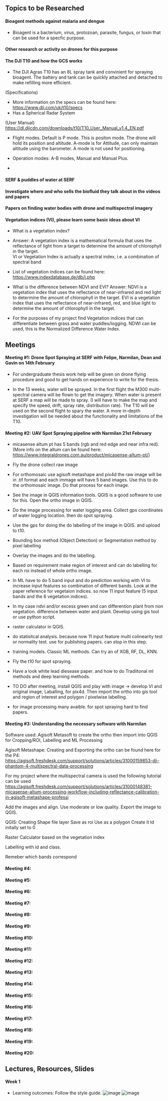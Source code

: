 ## Topics to be Researched
#### Bioagent methods against malaria and dengue
- Bioagent is a bacterium, virus, protozoan, parasite, fungus, or toxin that can be used for a specfic purpose.

#### Other research or activity on drones for this purpose


#### The DJI T10 and how the GCS works 
- The DJI Agras T10 has an 8L spray tank and convinient for spraying bioagent. The battery and tank can be quickly attached and detached to make refilling more efficient.

(Specifications)
- More information on the specs can be found here: https://www.dji.com/uk/t10/specs 
- Has a Spherical Radar System

(User Manual)
https://dl.djicdn.com/downloads/t10/T10_User_Manual_v1.4_EN.pdf
- Flight modes. Default is P mode. This is positon mode. The drone will hold its position and altitude. A-mode is for Attitude, can only maintain altitude using the barometer. A mode is not used for positioning.

- Operation modes: A-B modes, Manual and Manual Plus.

- 


#### SERF & puddles of water at SERF


#### Investigate where and who sells the biofluid they talk about in the videos and papers

 
#### Papers on finding water bodies with drone and multispectral imagery


#### Vegetation indices (VI), please learn some basic ideas about VI
- What is a vegetation index? 
- Answer: A vegetation index is a mathematical formula that uses the reflectance of light from a target to determine the amount of chlorophyll in the target.  
VI or Vegetation Index is actually a spectral index, i.e. a combination of spectral band
- List of vegetation indices can be found here: https://www.indexdatabase.de/db/i.php 

- What is the difference between NDVI and EVI? Answer: NDVI is a vegetation index that uses the reflectance of near-infrared and red light to determine the amount of chlorophyll in the target. EVI is a vegetation index that uses the reflectance of near-infrared, red, and blue light to determine the amount of chlorophyll in the target.

- For the purposes of my project find Vegetation indices that can differentiate between grass and water puddles/logging. NDWI can be used, this is the Normalized Difference Water Index.

## Meetings
#### Meeting #1: Drone Spot Spraying at SERF with Felipe, Narmilan, Dean and Gavin on 14th February
- For undergraduate thesis work help will be given on drone flying procedure and good to get hands on experience to write for the thesis.

- In the 13 weeks, water will be sprayed. In the first flight the M300 multi-spectral camera will be flown to get the imagery. When water is present at SERF a map will be made to spray. (I will have to make the map and specify the speed, drift, spray rate, distribution rate). The T10 will be used on the second flight to spary the water. A more in-depth investigation will be needed about the functionality and limitations of the T10.

#### Meeting #2: UAV Spot Spraying pipeline with Narmilan 21st February
- micasense altum pt has 5 bands (rgb and red edge and near infra red). (More info on the altum can be found here: https://www.integraldrones.com.au/product/micasense-altum-pt/)

- Fly the drone collect raw image
- For orthomosaic use agisoft metashape and pix4d 
 the raw image will be in .tif format and each immage will have 5 band images. Use this to do the orthomosaic image. Do that process for each image.

- See the image in QGIS information tools. QGIS is a good software to use for this. Open the ortho image in QGIS. 

- Do the image processing for water logging area. Collect gps coordinates of water logging location. then do spot spraying.

- Use the gps for doing the do labelling of the image in QGIS. and upload to t10.
- Bounding box method (Object Detection) or Segmentation method by pixel labelling 
- Overlay the images and do the labelling.

- Based on requirement make region of interest and can do labelling for each roi instead of whole ortho image.

- In ML have to do 5 band input and do prediction working with VI to increase input features so combination of different bands. Look at the paper reference for vegetaion indices. so now 11 input feature (5 input bands and the 6 vegetation indices). 

- In my case ndvi and/or excess green and can differention plant from non vegetation. difference between water and plant. Develop using gis tool or use python script.

- raster calculator in QGIS.

- do statisitcal analysis. because now 11 input feature multi colinearity test or normality test. use for publishing papers. can stop in this step.

- training models. Classic ML methods. Can try an of XGB, RF, DL, KNN.


- Fly the t10 for spot spraying.

- Have a look white lead diesease paper. and how to do Tradiitonal ml methods and deep learning methods.



- TO DO after meeting, install QGIS and play with image -> develop VI and original image, Laballing, for pix4d. Then import the ortho into gis tool and region of interest and polygon / pixelwise labelling. 

- for image processing many avaible. for spot spraying hard to find papers.

#### Meeting #3: Understanding the necessary software with Narmilan

Software used: Agisoft Metasoft to create the ortho then import into QGIS for Cropping/ROI, Labelling and ML Processing

Agisoft Metashape:
Creating and Exporting the ortho can be found here for the P4:
https://agisoft.freshdesk.com/support/solutions/articles/31000159853-dji-phantom-4-multispectral-data-processing

For my project where the multispectral camera is used the following tutorial can be used
https://agisoft.freshdesk.com/support/solutions/articles/31000148381-micasense-altum-processing-workflow-including-reflectance-calibration-in-agisoft-metashape-professi

Add the images and align. Use moderate or low quality.
Export the image to QGIS.


QGIS:
Creating Shape file layer
Save as roi
Use as a polygon
Create it
Id initally set to 0

Raster Calculator based on the vegetation index

Labelling with id and class. 


Remeber which bands correspond

#### Meeting #4:

#### Meeting #5:

#### Meeting #6:

#### Meeting #7:

#### Meeting #8:

#### Meeting #9:

#### Meeting #10:

#### Meeting #11:

#### Meeting #12:

#### Meeting #13:

#### Meeting #14:

#### Meeting #15:

#### Meeting #16:

#### Meeting #17:

#### Meeting #18:

#### Meeting #19:

#### Meeting #20:


## Lectures, Resources, Slides
#### Week 1
- Learning outcomes: Follow the style guide. 
![image](https://user-images.githubusercontent.com/71302996/223206192-e2edfff7-0274-429f-a37c-da38ff6ee481.png)
![image](https://user-images.githubusercontent.com/71302996/223206231-fbcc67db-36b3-44e0-9119-455cd027f43e.png)

